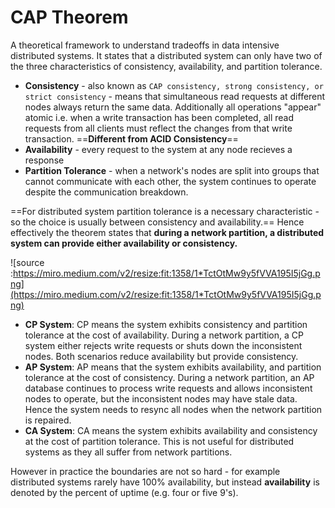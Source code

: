 # CAP Theorem

A theoretical framework to understand tradeoffs in data intensive distributed systems. It states that a distributed system can only have two of the three characteristics of consistency, availability, and partition tolerance.

- **Consistency** - also known as `CAP consistency, strong consistency, or strict consistency` - means that simultaneous read requests at different nodes always return the same data. Additionally all operations "appear" atomic i.e. when a write transaction has been completed, all read requests from all clients must reflect the changes from that write transaction. ==**Different from ACID Consistency**==
- **Availability** - every request to the system at any node recieves a response
- **Partition Tolerance** - when a network's nodes are split into groups that cannot communicate with each other, the system continues to operate despite the communication breakdown.

==For distributed system partition tolerance is a necessary characteristic - so the choice is usually between consistency and availability.== Hence effectively the theorem states that **during a network partition, a distributed system can provide either availability or consistency.**

![source :https://miro.medium.com/v2/resize:fit:1358/1*TctOtMw9y5fVVA195I5jGg.png](https://miro.medium.com/v2/resize:fit:1358/1*TctOtMw9y5fVVA195I5jGg.png)

- **CP System**: CP means the system exhibits consistency and partition tolerance at the cost of availability. During a network partition, a CP system either rejects write requests or shuts down the inconsistent nodes. Both scenarios reduce availability but provide consistency.
- **AP System**: AP means that the system exhibits availability, and partition tolerance at the cost of consistency. During a network partition, an AP database continues to process write requests and allows inconsistent nodes to operate, but the inconsistent nodes may have stale data. Hence the system needs to resync all nodes when the network partition is repaired.
- **CA System**: CA means the system exhibits availability and consistency at the cost of partition tolerance. This is not useful for distributed systems as they all suffer from network partitions.

However in practice the boundaries are not so hard - for example distributed systems rarely have 100% availability, but instead **availability** is denoted by the percent of uptime (e.g. four or five 9's).